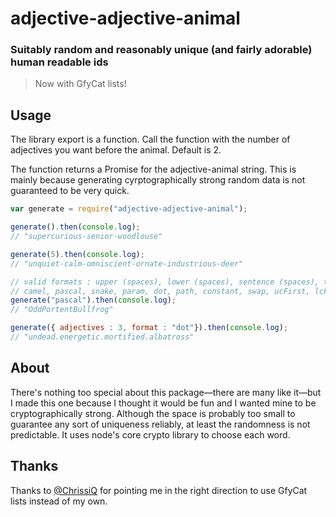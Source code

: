 # adjective-adjective-animal
### Suitably random and reasonably unique (and fairly adorable) human readable ids

> Now with GfyCat lists!

## Usage
The library export is a function. Call the function with the number of adjectives you want before the animal. Default is 2.

The function returns a Promise for the adjective-animal string. This is mainly because generating cyrptographically strong random data is not guaranteed to be very quick.

``` javascript
var generate = require("adjective-adjective-animal");

generate().then(console.log);
// "supercurious-senior-woodlouse"

generate(5).then(console.log);
// "unquiet-calm-omniscient-ornate-industrious-deer"

// valid formats : upper (spaces), lower (spaces), sentence (spaces), title (spaces),
// camel, pascal, snake, param, dot, path, constant, swap, ucFirst, lcFirst
generate("pascal").then(console.log);
// "OddPortentBullfrog"

generate({ adjectives : 3, format : "dot"}).then(console.log);
// "undead.energetic.mortified.albatross"
```

## About
There's nothing too special about this package—there are many like it—but I made this one because I thought it would be fun and I wanted mine to be cryptographically strong. Although the space is probably too small to guarantee any sort of uniqueness reliably, at least the randomness is not predictable. It uses node's core crypto library to choose each word.

## Thanks
Thanks to [@ChrissiQ](https://github.com/ChrissiQ) for pointing me in the right direction to use GfyCat lists instead of my own.